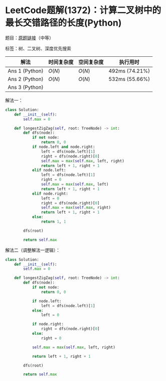 # LeetCode题解(1372)：计算二叉树中的最长交错路径的长度(Python)

题目：[原题链接](https://leetcode-cn.com/problems/longest-zigzag-path-in-a-binary-tree/)（中等）

标签：树、二叉树、深度优先搜索

| 解法           | 时间复杂度 | 空间复杂度 | 执行用时       |
| -------------- | ---------- | ---------- | -------------- |
| Ans 1 (Python) | $O(N)$     | $O(N)$     | 492ms (74.21%) |
| Ans 2 (Python) | $O(N)$     | $O(N)$     | 532ms (55.66%) |
| Ans 3 (Python) |            |            |                |

解法一：

```python
class Solution:
    def __init__(self):
        self.max = 0

    def longestZigZag(self, root: TreeNode) -> int:
        def dfs(node):
            if not node:
                return 0, 0
            if node.left and node.right:
                left = dfs(node.left)[1]
                right = dfs(node.right)[0]
                self.max = max(self.max, left, right)
                return left + 1, right + 1
            elif node.left:
                left = dfs(node.left)[1]
                right = 0
                self.max = max(self.max, left)
                return left + 1, right + 1
            elif node.right:
                left = 0
                right = dfs(node.right)[0]
                self.max = max(self.max, right)
                return left + 1, right + 1
            else:
                return 1, 1

        dfs(root)

        return self.max
```

解法二（调整解法一逻辑）：

```python
class Solution:
    def __init__(self):
        self.max = 0

    def longestZigZag(self, root: TreeNode) -> int:
        def dfs(node):
            if not node:
                return 0, 0

            if node.left:
                left = dfs(node.left)[1]
            else:
                left = 0

            if node.right:
                right = dfs(node.right)[0]
            else:
                right = 0

            self.max = max(self.max, left, right)

            return left + 1, right + 1

        dfs(root)

        return self.max
```



